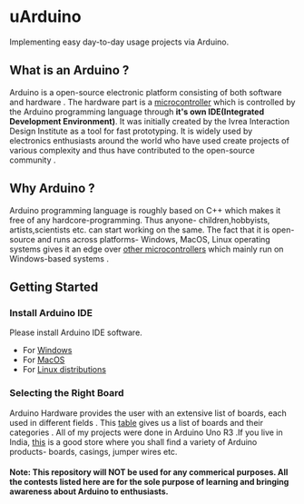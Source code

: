 # uArduino
Implementing easy day-to-day usage projects via Arduino.

## What is an Arduino ?
Arduino is a open-source electronic platform consisting of both software and hardware . The hardware part is  a [microcontroller](https://www.engineersgarage.com/microcontroller) which is controlled by the Arduino programming language through **it's own IDE(Integrated Development Environment)**. It was initially created by the Ivrea Interaction Design Institute as a tool for fast prototyping. It is widely used by electronics enthusiasts around the world who have used create projects of various complexity and thus have contributed to the open-source community .

## Why Arduino ?
Arduino programming language is roughly based on C++ which makes it free of any hardcore-programming. Thus anyone- children,hobbyists, artists,scientists etc. can start working on the same. The fact that it is open-source and runs across platforms- Windows, MacOS, Linux operating systems gives it an edge over [other microcontrollers](https://en.wikipedia.org/wiki/Intel_MCS-51) which mainly run on Windows-based systems .

## Getting Started
### Install Arduino IDE
Please install Arduino IDE software.
* For [Windows](https://www.arduino.cc/en/Guide/Windows)
* For [MacOS](https://www.arduino.cc/en/Guide/MacOSX)
* For [Linux distributions](https://www.arduino.cc/en/Guide/Linux)

### Selecting the Right Board
Arduino Hardware provides the user with an extensive list of boards, each used in different fields .
This [table](Products) gives us a list of boards and their categories .
All of my projects were done in Arduino Uno R3 .If you live in India, [this](https://robu.in/) is a good store where you shall find a variety of Arduino products- boards, casings, jumper wires etc.

#### Note: This repository will NOT be used for any commerical purposes. All the contests listed here are for the sole purpose of learning and bringing awareness about Arduino to enthusiasts.  
